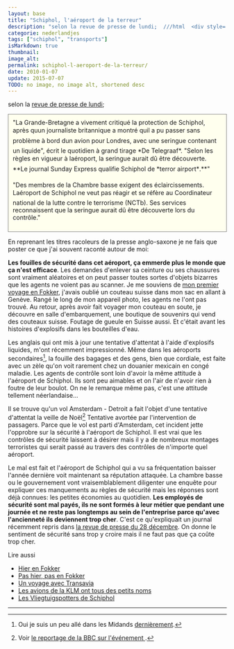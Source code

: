 ```yaml
---
layout: base
title: "Schiphol, l'aéroport de la terreur"
description: "selon la revue de presse de lundi;  ///html  <div style='border:1px solid grey; background-color:#FFFFEE; padding:10px;'>  ///  'La Grande-Bretagne a vivement c"
categorie: nederlandjes
tags: ["schiphol", "transports"]
isMarkdown: true
thumbnail: 
image_alt: 
permalink: schiphol-l-aeroport-de-la-terreur/
date: 2010-01-07
update: 2015-07-07
TODO: no image, no image alt, shortened desc
---
```


selon la [revue de presse de lundi](http://www.ambafrance-nl.org/france_paysbas/spip.php?article11613);
<!-- HTML -->
<div style="border:1px solid grey; background-color:#FFFFEE; padding:10px;">
<!-- / HTML -->
"La Grande-Bretagne a vivement critiqué la protection de Schiphol, après quun journaliste britannique a montré quil a pu passer sans problème à bord dun avion pour Londres, avec une seringue contenant un liquide", écrit le quotidien à grand tirage *De Telegraaf*. "Selon les règles en vigueur à laéroport, la seringue aurait dû être découverte. **Le journal Sunday Express qualifie Schiphol de *terror airport*.**"

"Des membres de la Chambre basse exigent des éclaircissements. Laéroport de Schiphol ne veut pas réagir et se réfère au Coordinateur national de la lutte contre le terrorisme (NCTb). Ses services reconnaissent que la seringue aurait dû être découverte lors du contrôle."
<!-- HTML -->
</div>
<!-- / HTML -->

En reprenant les titres racoleurs de la presse anglo-saxone je ne fais que poster ce que j'ai souvent raconté autour de moi:

**Les fouilles de sécurité dans cet aéroport, ça emmerde plus le monde que ça n'est efficace**. Les demandes d'enlever sa ceinture ou ses chaussures sont vraiment aléatoires et on peut passer toutes sortes d'objets bizarres que les agents ne voient pas au scanner.  Je me souviens de [mon premier voyage en Fokker](/hier-en-fokker), j'avais oublié un couteau suisse dans mon sac en allant à Genève. Rangé le long de mon appareil photo, les agents ne l'ont pas trouvé. Au retour, après avoir fait voyager mon couteau en soute, je découvre en salle d'embarquement, une boutique de souvenirs qui vend des couteaux suisse. Foutage de gueule en Suisse aussi. Et c'était avant les histoires d'explosifs dans les bouteilles d'eau.

Les anglais qui ont mis à jour une tentative d'attentat à l'aide d'explosifs liquides, m'ont récemment impressionné. Même dans les aéroports secondaires[^1], la fouille des bagages et des gens, bien que cordiale, est faite avec un zèle qu'on voit rarement chez un douanier mexicain en congé maladie. Les agents de contrôle sont loin d'avoir la même attitude à l'aéroport de Schiphol. Ils sont peu aimables et on l'air de n'avoir rien à foutre de leur boulot. On ne le remarque même pas, c'est une attitude tellement néerlandaise...

Il se trouve qu'un vol Amsterdam - Detroit a fait l'objet d'une tentative d'attentat la veille de Noël[^2] Tentative avortée par l'intervention de passagers. Parce que le vol est parti d'Amsterdam, cet incident jette l'opprobre sur la sécurité à l'aéroport de Schiphol. Il est vrai que les contrôles de sécurité laissent à désirer mais il y a de nombreux montages terroristes qui serait passé au travers des contrôles de n'importe quel aéroport. 

Le mal est fait et l'aéroport de Schiphol qui a vu sa fréquentation baisser l'année dernière voit maintenant sa réputation attaquée. La chambre basse ou le gouvernement vont vraisemblablement diligenter une enquête pour expliquer ces manquements au règles de sécurité mais les réponses sont déjà connues: les petites économies au quotidien. **Les employés de sécurité sont mal payés, ils ne sont formés à leur métier que pendant une journée et ne reste pas longtemps au sein de l'entreprise parce qu'avec l'ancienneté ils deviennent trop cher**. C'est ce qu'expliquait un journal récemment repris dans [la revue de presse du 28 décembre](http://www.ambafrance-nl.org/france_paysbas/spip.php?article11607). On donne le sentiment de sécurité sans trop y croire mais il ne faut pas que ça coûte trop cher.

Lire aussi 
* [Hier en Fokker](/hier-en-fokker)
* [Pas hier, pas en Fokker](/pas-hier-pas-en-fokker)
* [Un voyage avec Transavia](/un-voyage-avec-transavia)
* [Les avions de la KLM ont tous des petits noms](/voyage-klm-retour)
* [Les Vliegtuigspotters de Schiphol](/vliegtuigspotters)
---
[^1]: Oui je suis un peu allé dans les Midands [dernièrement](http://www.thisisnottingham.co.uk/news/Student-s-600-mile-commute/article-1531199-detail/article.html).
[^2]: Voir [le reportage de la BBC sur l'événement ](http://news.bbc.co.uk/2/hi/americas/8430699.stm).